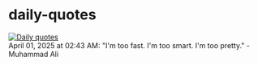 # daily-quotes
[![Daily quotes](https://github.com/ceepu8/daily-quotes/actions/workflows/daily-quote.yml/badge.svg)](https://github.com/ceepu8/daily-quotes/actions/workflows/daily-quote.yml)<br/>
April 01, 2025 at 02:43 AM: "I'm too fast. I'm too smart. I'm too pretty." - Muhammad Ali
